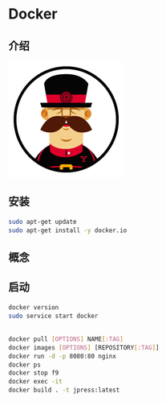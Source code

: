 # Docker

## 介绍

![Yeoman](../../../assets/images/yeoman.png)

## 安装

```bash
sudo apt-get update
sudo apt-get install -y docker.io
```

## 概念

## 启动

```bash
docker version
sudo service start docker
```

## 

```bash
docker pull [OPTIONS] NAME[:TAG]
docker images [OPTIONS] [REPOSITORY[:TAG]]
docker run -d -p 8080:80 nginx
docker ps
docker stop f9
docker exec -it
docker build . -t jpress:latest
```
